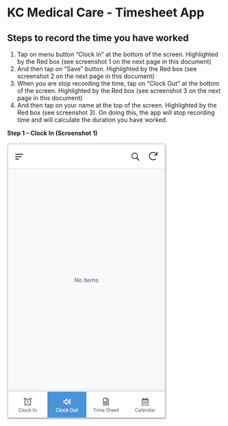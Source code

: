 # KC Medical Care - Timesheet App

## Steps to record the time you have worked

1.	Tap on menu button “Clock In” at the bottom of the screen.  Highlighted by the Red box (see screenshot 1 on the next page in this document)
2.	And then tap on “Save” button.  Highlighted by the Red box (see screenshot 2 on the next page in this document)
3.	When you are stop recording the time, tap on “Clock Out” at the bottom of the screen.  Highlighted by the Red box (see screenshot 3 on the next page in this document)
4.	And then tap on your name at the top of the screen.  Highlighted by the Red box (see screenshot 3).  On doing this, the app will stop recording time and will calculate the duration you have worked.

__Step 1 – Clock In (Screenshot 1)__

![](image002.png)
